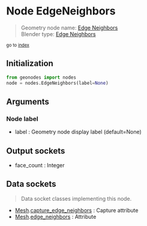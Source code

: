 
# Node EdgeNeighbors

> Geometry node name: [Edge Neighbors](https://docs.blender.org/manual/en/latest/modeling/geometry_nodes/mesh/edge_neighbors.html)<br>
  Blender type: [Edge Neighbors](https://docs.blender.org/api/current/bpy.types.GeometryNodeInputMeshEdgeNeighbors.html)
  
<sub>go to [index](/docs/index.md)</sub>

Initialization
--------------

```python
from geonodes import nodes
node = nodes.EdgeNeighbors(label=None)
```



## Arguments


### Node label

- label : Geometry node display label (default=None)

## Output sockets

- face_count : Integer

## Data sockets

> Data socket classes implementing this node.
  
  
- [Mesh](/docs/sockets/Mesh.md).[capture_edge_neighbors](/docs/sockets/Mesh.md#capture_edge_neighbors) : Capture attribute
- [Mesh](/docs/sockets/Mesh.md).[edge_neighbors](/docs/sockets/Mesh.md#edge_neighbors) : Attribute
  
